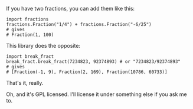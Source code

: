 If you have two fractions, you can add them like this:

    import fractions
    fractions.Fraction("1/4") + fractions.Fraction("-6/25")
    # gives
    # Fraction(1, 100)
This library does the opposite:

    import break_fract
    break_fract.break_fract(7234823, 92374893) # or "7234823/92374893"
    # gives
    # [Fraction(-1, 9), Fraction(2, 169), Fraction(10786, 60733)]

That's it, really.

Oh, and it's GPL licensed. I'll license it under something else if you
ask me to.
